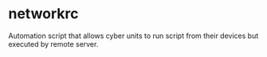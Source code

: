 # networkrc
Automation script that allows cyber units to run script from their devices but executed by remote server.
